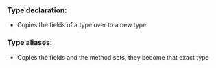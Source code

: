 ### Type declaration:
  - Copies the fields of a type over to a new type
### Type aliases:
  - Copies the fields and the method sets, they become that exact type